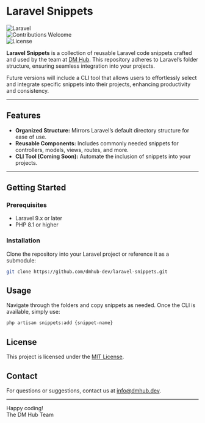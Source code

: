 # Laravel Snippets

![Laravel](https://img.shields.io/badge/Laravel-11.x-green)  
![Contributions Welcome](https://img.shields.io/badge/contributions-welcome-brightgreen)  
![License](https://img.shields.io/badge/license-MIT-blue)

**Laravel Snippets** is a collection of reusable Laravel code snippets crafted and used by the team at [DM Hub](https://dmhub.dev). This repository adheres to Laravel’s folder structure, ensuring seamless integration into your projects.

Future versions will include a CLI tool that allows users to effortlessly select and integrate specific snippets into their projects, enhancing productivity and consistency.

---

## Features

- **Organized Structure:** Mirrors Laravel’s default directory structure for ease of use.
- **Reusable Components:** Includes commonly needed snippets for controllers, models, views, routes, and more.
- **CLI Tool (Coming Soon):** Automate the inclusion of snippets into your projects.

---

## Getting Started

### Prerequisites

- Laravel 9.x or later
- PHP 8.1 or higher

### Installation

Clone the repository into your Laravel project or reference it as a submodule:

```bash
git clone https://github.com/dmhub-dev/laravel-snippets.git
```

## Usage

Navigate through the folders and copy snippets as needed. Once the CLI is available, simply use:

```bash
php artisan snippets:add {snippet-name}
```

## License

This project is licensed under the [MIT License](LICENSE).

## Contact

For questions or suggestions, contact us at [info@dmhub.dev](mailto:info@dmhub.dev).

---

Happy coding!  
The DM Hub Team
